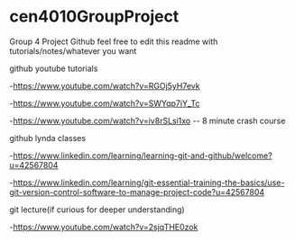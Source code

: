 # cen4010GroupProject
Group 4 Project Github
feel free to edit this readme with tutorials/notes/whatever you want

github youtube tutorials

-https://www.youtube.com/watch?v=RGOj5yH7evk

-https://www.youtube.com/watch?v=SWYqp7iY_Tc

-https://www.youtube.com/watch?v=iv8rSLsi1xo -- 8 minute crash course
  
github lynda classes

-https://www.linkedin.com/learning/learning-git-and-github/welcome?u=42567804

-https://www.linkedin.com/learning/git-essential-training-the-basics/use-git-version-control-software-to-manage-project-code?u=42567804
  
git lecture(if curious for deeper understanding)

-https://www.youtube.com/watch?v=2sjqTHE0zok
